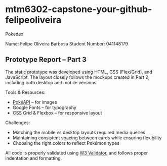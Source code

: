 # mtm6302-capstone-your-github-felipeoliveira
Pokedex

Name: Felipe Oliveira Barbosa 
Student Number: 041148179

## Prototype Report – Part 3

The static prototype was developed using HTML, CSS (Flex/Grid), and JavaScript. The layout closely follows the mockups created in Part 2, including both desktop and mobile versions.

Tools & Resources:
- [PokéAPI](https://pokeapi.co/) – for images
- Google Fonts – for typography
- CSS Grid & Flexbox – for responsive layout

Challenges:
- Matching the mobile vs desktop layouts required media queries
- Maintaining consistent spacing between cards while ensuring flexibility
- Choosing the right colors to reflect Pokémon types

All code is properly validated using [W3 Validator](https://validator.w3.org/), and follows proper indentation and formatting.
